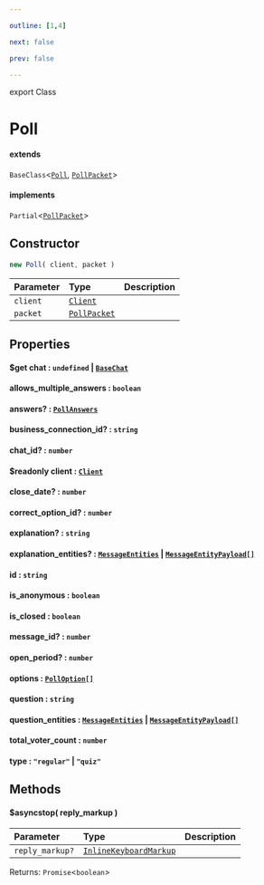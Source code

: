 ```yaml
---

outline: [1,4]

next: false

prev: false

---
```


export Class
# Poll
#### extends
 `BaseClass`\<[`Poll`](./Poll.md), [`PollPacket`](../interfaces/PollPacket.md)\>
#### implements
 `Partial`\<[`PollPacket`](../interfaces/PollPacket.md)\>

## Constructor
 ```ts
 new Poll( client, packet )
 ```
 
 | Parameter | Type | Description |
| :--- | :--- | :--- |
| `client` | [`Client`](./Client.md) | |
| `packet` | [`PollPacket`](../interfaces/PollPacket.md) | |

## Properties

#### $get chat : `undefined` \| [`BaseChat`](./BaseChat.md)

#### allows_multiple_answers : `boolean`

#### answers? : [`PollAnswers`](./PollAnswers.md)

#### business_connection_id? : `string`

#### chat_id? : `number`

#### $readonly client : [`Client`](./Client.md)

#### close_date? : `number`

#### correct_option_id? : `number`

#### explanation? : `string`

#### explanation_entities? : [`MessageEntities`](./MessageEntities.md) \| [`MessageEntityPayload[]`](../interfaces/MessageEntityPayload.md)

#### id : `string`

#### is_anonymous : `boolean`

#### is_closed : `boolean`

#### message_id? : `number`

#### open_period? : `number`

#### options : [`PollOption[]`](../interfaces/PollOption.md)

#### question : `string`

#### question_entities : [`MessageEntities`](./MessageEntities.md) \| [`MessageEntityPayload[]`](../interfaces/MessageEntityPayload.md)

#### total_voter_count : `number`

#### type : `"regular"` \| `"quiz"`

## Methods

#### $asyncstop( reply_markup )

| Parameter | Type | Description |
| :--- | :--- | :--- |
| `reply_markup?` | [`InlineKeyboardMarkup`](./InlineKeyboardMarkup.md) | |

Returns: `Promise`\<`boolean`\>
